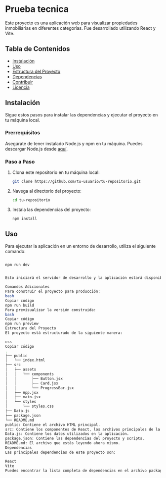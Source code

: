 # Prueba tecnica 

Este proyecto es una aplicación web para visualizar propiedades inmobiliarias en diferentes categorías. Fue desarrollado utilizando React y Vite.

## Tabla de Contenidos

- [Instalación](#instalación)
- [Uso](#uso)
- [Estructura del Proyecto](#estructura-del-proyecto)
- [Dependencias](#dependencias)
- [Contribuir](#contribuir)
- [Licencia](#licencia)

## Instalación

Sigue estos pasos para instalar las dependencias y ejecutar el proyecto en tu máquina local.

### Prerrequisitos

Asegúrate de tener instalado Node.js y npm en tu máquina. Puedes descargar Node.js desde [aquí](https://nodejs.org/).

### Paso a Paso

1. Clona este repositorio en tu máquina local:
    ```bash
    git clone https://github.com/tu-usuario/tu-repositorio.git
    ```
2. Navega al directorio del proyecto:
    ```bash
    cd tu-repositorio
    ```
3. Instala las dependencias del proyecto:
    ```bash
    npm install
    ```

## Uso

Para ejecutar la aplicación en un entorno de desarrollo, utiliza el siguiente comando:
```bash

npm run dev


Esto iniciará el servidor de desarrollo y la aplicación estará disponible en http://localhost:3000.

Comandos Adicionales
Para construir el proyecto para producción:
bash
Copiar código
npm run build
Para previsualizar la versión construida:
bash
Copiar código
npm run preview
Estructura del Proyecto
El proyecto está estructurado de la siguiente manera:

css
Copiar código
.
├── public
│   └── index.html
├── src
│   ├── assets
│   │   └── components
│   │       ├── Button.jsx
│   │       ├── Card.jsx
│   │       └── ProgressBar.jsx
│   ├── App.jsx
│   ├── main.jsx
│   └── styles
│       └── styles.css
├── Data.js
├── package.json
└── README.md
public: Contiene el archivo HTML principal.
src: Contiene los componentes de React, los archivos principales de la aplicación y los estilos.
Data.js: Contiene los datos utilizados en la aplicación.
package.json: Contiene las dependencias del proyecto y scripts.
README.md: El archivo que estás leyendo ahora mismo.
Dependencias
Las principales dependencias de este proyecto son:

React
Vite
Puedes encontrar la lista completa de dependencias en el archivo package.json.